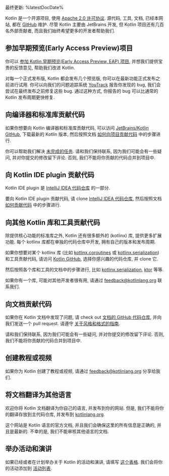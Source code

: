[//]: # (title: 为 Kotlin 项目贡献代码)

最终更新: %latestDocDate%

Kotlin 是一个开源项目, 使用 [Apache 2.0 许可协议](https://github.com/JetBrains/kotlin/blob/master/license/LICENSE.txt).
源代码, 工具, 文档, 已经本网站, 都在 [GitHub](https://github.com/jetbrains/kotlin) 维护.
尽管 Kotlin 主要由 JetBrains 开发, 但 Kotlin 项目还有几百名外部贡献者, 而且我们始终希望更多的开发者帮助我们.

## 参加早期预览(Early Access Preview)项目

你可以 [参加 Kotlin 早期预览(Early Access Preview, EAP) 项目](eap.md), 并想我们提供宝贵的反馈意见, 帮助我们改进 Kotlin.
 
对每一个正式发布版, Kotlin 都会发布几个预览版, 你可以在最新功能正式发布之前进行试用. 你可以向我们的问题追踪系统 [YouTrack](https://kotl.in/issue) 报告你发现的 bug, 我们会尝试在最终发布之前修复这些 bug. 通过这种方式, 你报告的 bug 可以比通常的 Kotlin 发布周期更快修复.

## 向编译器和标准库贡献代码

如果你想要向 Kotlin 编译器和标准库贡献代码, 可以访问 [JetBrains/Kotlin GitHub](https://github.com/jetbrains/kotlin),
下载最新的 Kotlin 版本,
然后按照文档
[如何向项目贡献代码](https://github.com/JetBrains/kotlin/blob/master/docs/contributing.md)
中的步骤进行.

你可以帮助我们解决 [未完成的任务](https://youtrack.jetbrains.com/issues/KT?q=tag:%20%7BUp%20For%20Grabs%7D%20and%20State:%20Open). 
请和我们保持联系, 因为我们可能会有一些疑问, 并对你提交的修改留下评论. 否则, 我们不能将你贡献的代码合并到项目中.

## 向 Kotlin IDE plugin 贡献代码

Kotlin IDE plugin 是 [IntelliJ IDEA 代码仓库](https://github.com/JetBrains/intellij-community/tree/master/plugins/kotlin) 的一部分.

要向 Kotlin IDE plugin 贡献代码, 请 clone [IntelliJ IDEA 代码仓库](https://github.com/JetBrains/intellij-community/),
然后按照文档
[如何贡献代码](https://github.com/JetBrains/intellij-community/blob/master/plugins/kotlin/CONTRIBUTING.md)
中的步骤进行.

## 向其他 Kotlin 库和工具贡献代码

除提供核心功能的标准库之外, Kotlin 还有很多额外的 (kotlinx) 库, 提供更多扩展功能. 
每个 kotlinx 库都在单独的代码仓库中开发, 拥有自己的版本和发布周期.

如果你想要对某个 kotlinx 库
(比如 [kotlinx.coroutines](https://github.com/Kotlin/kotlinx.coroutines)
或 [kotlinx.serialization](https://github.com/Kotlin/kotlinx.serialization))
和工具贡献代码, 请访问 [Kotlin GitHub](https://github.com/Kotlin), 选择你感兴趣的代码仓库, 并 clone 它.

然后按照各个库和工具的文档中的步骤进行, 比如
[kotlinx.serialization](https://github.com/Kotlin/kotlinx.serialization/blob/master/CONTRIBUTING.md),
[ktor](https://github.com/ktorio/ktor/blob/master/CONTRIBUTING.md)
等等.

如果你有一个库, 可能对其他开发者很有用, 请通过 <feedback@kotlinlang.org> 联系我们.

## 向文档贡献代码

如果你在 Kotlin 文档中发现了问题, 
请 check out [文档的 GitHub 代码仓库](https://github.com/JetBrains/kotlin-web-site/tree/master/docs/topics),
并向我们发送一个 pull request.
请遵守 [关于风格和格式的指南](https://docs.google.com/document/d/1mUuxK4xwzs3jtDGoJ5_zwYLaSEl13g_SuhODdFuh2Dc/edit?usp=sharing).

请和我们保持联系, 因为我们可能会有一些疑问, 并对你提交的修改留下评论.
否则, 我们不能将你贡献的代码合并到项目中.

## 创建教程或视频

如果你为 Kotlin 创建了教程或视频, 请通过 <feedback@kotlinlang.org> 分享给我们. 

## 将文档翻译为其他语言

欢迎你将 Kotlin 文档翻译为你自己的语言, 并发布到你的网站.
但是, 我们不能将你的翻译存放到主代码仓库, 并发布到 [kotlinlang.org](https://kotlinlang.org/).

这个网站是 Kotlin 语言的官方文档, 并且我们会确保这里的所有信息是正确的, 并且是最新的.
不幸的是, 我们不能审核其他语言的文档. 

## 举办活动和演讲

如果已经或者在计划举办关于 Kotlin 的活动和演讲, 请填写 [这个表格](https://surveys.jetbrains.com/s3/Submit-a-Kotlin-Talk).
我们会将你的活动添加到 [活动列表](https://kotlinlang.org/docs/events.html).
